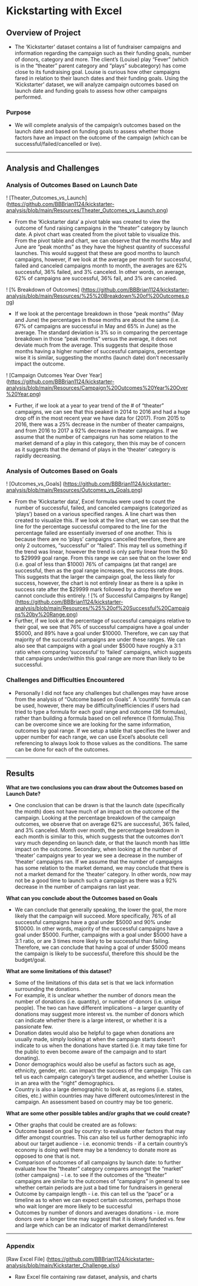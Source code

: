 # Kickstarting with Excel
## Overview of Project
* The ‘Kickstarter’ dataset contains a list of fundraiser campaigns and information regarding the campaign such as their funding goals, number of donors, category and more. The client’s (Louise) play “Fever” (which is in the “theater” parent category and “plays” subcategory) has come close to its fundraising goal. Louise is curious how other campaigns fared in relation to their launch dates and their funding goals. Using the ‘Kickstarter’ dataset, we will analyze campaign outcomes based on launch date and funding goals to assess how other campaigns performed. 
### Purpose
* We will complete analysis of the campaign’s outcomes based on the launch date and based on funding goals to assess whether those factors have an impact on the outcome of the campaign (which can be successful/failed/cancelled or live).
---
## Analysis and Challenges
### Analysis of Outcomes Based on Launch Date
! [Theater_Outcomes_vs_Launch] (https://github.com/BBBrian1124/kickstarter-analysis/blob/main/Resources/Theater_Outcomes_vs_Launch.png)
* From the ‘Kickstarter data’ a pivot table was created to view the outcome of fund raising campaigns in the “theater” category by launch date. A pivot chart was created from the pivot table to visualize this. From the pivot table and chart, we can observe that the months May and June are “peak months” as they have the highest quantity of successful launches. This would suggest that these are good months to launch campaigns, however, if we look at the average per month for successful, failed and canceled campaigns month to month, the averages are 62% successful, 36% failed, and 3% canceled. In other words, on average, 62% of campaigns are successful, 36% fail, and 3% are canceled. 

! [% Breakdown of Outcomes] (https://github.com/BBBrian1124/kickstarter-analysis/blob/main/Resources/%25%20Breakdown%20of%20Outcomes.png)
* If we look at the percentage breakdown in those “peak months” (May and June) the percentages in those months are about the same (i.e. 67% of campaigns are successful in May and 65% in June) as the average. The standard deviation is 3% so in comparing the percentage breakdown in those “peak months” versus the average, it does not deviate much from the average. This suggests that despite those months having a higher number of successful campaigns, percentage wise it is similar, suggesting the months (launch date) don’t necessarily impact the outcome.  

! [Campaign Outcomes Year Over Year] (https://github.com/BBBrian1124/kickstarter-analysis/blob/main/Resources/Campaign%20Outcomes%20Year%20Over%20Year.png)
* Further, if we look at a year to year trend of the # of “theater” campaigns, we can see that this peaked in 2014 to 2016 and had a huge drop off in the most recent year we have data for (2017). From 2015 to 2016, there was a 25% decrease in the number of theater campaigns, and from 2016 to 2017 a 92% decrease in theater campaigns. If we assume that the number of campaigns run has some relation to the market demand of a play in this category, then this may be of concern as it suggests that the demand of plays in the ‘theater’ category is rapidly decreasing. 
### Analysis of Outcomes Based on Goals
! [Outcomes_vs_Goals] (https://github.com/BBBrian1124/kickstarter-analysis/blob/main/Resources/Outcomes_vs_Goals.png)
* From the ‘Kickstarter data’, Excel formulas were used to count the number of successful, failed, and canceled campaigns (categorized as ‘plays’) based on a various specified ranges. A line chart was then created to visualize this. If we look at the line chart, we can see that the line for the percentage successful compared to the line for the percentage failed are essentially inversed of one another. This is because there are no ‘plays’ campaigns cancelled therefore, there are only 2 outcomes, “successful” or “failed”. This may tell us something if the trend was linear, however the trend is only partly linear from the $0 to $29999 goal range. From this range we can see that on the lower end (i.e. goal of less than $1000) 76% of campaigns (at that range) are successful, then as the goal range increases, the success rate drops. This suggests that the larger the campaign goal, the less likely for success, however, the chart is not entirely linear as there is a spike in success rate after the $29999 mark followed by a drop therefore we cannot conclude this entirely.
! [% of Successful Campaigns by Range] (https://github.com/BBBrian1124/kickstarter-analysis/blob/main/Resources/%25%20of%20Successful%20Campaigns%20by%20Range.png)
* Further, if we look at the percentage of successful campaigns relative to their goal, we see that 76% of successful campaigns have a goal under $5000, and 89% have a goal under $10000. Therefore, we can say that majority of the successful campaigns are under these ranges. We can also see that campaigns with a goal under $5000 have roughly a 3:1 ratio when comparing ‘successful’ to ‘failed’ campaigns, which suggests that campaigns under/within this goal range are more than likely to be successful. 
### Challenges and Difficulties Encountered
* Personally I did not face any challenges but challenges may have arose from the analysis of “Outcome based on Goals”. A ‘countifs’ formula can be used, however, there may be difficulty/inefficiencies if users had tried to type a formula for each goal range and outcome (36 formulas), rather than building a formula based on cell reference (1 formula).This can be overcome since we are looking for the same information, outcomes by goal range. If we setup a table that specifies the lower and upper number for each range, we can use Excel’s absolute cell referencing to always look to those values as the conditions. The same can be done for each of the outcomes. 
---
## Results
**What are two conclusions you can draw about the Outcomes based on Launch Date?**
* One conclusion that can be drawn is that the launch date (specifically the month) does not have much of an impact on the outcome of the campaign. Looking at the percentage breakdown of the campaign outcomes, we observe that on average 62% are successful, 36% failed, and 3% canceled. Month over month, the percentage breakdown in each month is similar to this, which suggests that the outcomes don’t vary much depending on launch date, or that the launch month has little impact on the outcome. Secondary, when looking at the number of ‘theater’ campaigns year to year we see a decrease in the number of ‘theater’ campaigns ran. If we assume that the number of campaigns has some relation to the market demand, we may conclude that there is not a market demand for the ‘theater’ category. In other words, now may not be a good time to launch such a campaign as there was a 92% decrease in the number of campaigns ran last year.

**What can you conclude about the Outcomes based on Goals**
* We can conclude that generally speaking, the lower the goal, the more likely that the campaign will succeed. More specifically, 76% of all successful campaigns have a goal under $5000 and 90% under $10000. In other words, majority of the successful campaigns have a goal under $5000. Further, campaigns with a goal under $5000 have a 3:1 ratio, or are 3 times more likely to be successful than failing. Therefore, we can conclude that having a goal of under $5000 means the campaign is likely to be successful, therefore this should be the budget/goal.

**What are some limitations of this dataset?**
* Some of the limitations of this data set is that we lack information surrounding the donations. 
* For example, it is unclear whether the number of donors mean the number of donations (i.e. quantity), or number of donors (i.e. unique people). The two can have different implications – a larger quantity of donations may suggest more interest vs. the number of donors which can indicate whether there is a large interest, or whether it is a passionate few.
* Donation dates would also be helpful to gage when donations are usually made, simply looking at when the campaign starts doesn’t indicate to us when the donations have started (i.e. it may take time for the public to even become aware of the campaign and to start donating).
* Donor demographics would also be useful as factors such as age, ethnicity, gender, etc. can impact the success of the campaign. This can tell us each campaign category’s target audience, and whether Louise is in an area with the “right” demographics.
* Country is also a large demographic to look at, as regions (i.e. states, cities, etc.) within countries may have different outcomes/interest in the campaign. An assessment based on country may be too generic.

**What are some other possible tables and/or graphs that we could create?**
* Other graphs that could be created are as follows:
* Outcome based on goal by country: to evaluate other factors that may differ amongst countries. This can also tell us further demographic info about our target audience - i.e. economic trends - if a certain country’s economy is doing well there may be a tendency to donate more as opposed to one that is not.
* Comparison of outcomes of all campaigns by launch date: to further evaluate how the “theater” category compares amongst the “market” (other campaigns) - i.e. to see if the outcomes of the “theater” campaigns are similar to the outcomes of “campaigns” in general to see whether certain periods are just a bad time for fundraisers in general
* Outcome by campaign length - i.e. this can tell us the “pace” or a timeline as to when we can expect certain outcomes, perhaps those who wait longer are more likely to be successful 
* Outcomes by number of donors and averages donations - i.e. more donors over a longer time may suggest that it is slowly funded vs. few and large which can be an indicator of market demand/interest 
---
### Appendix
[Raw Excel File] (https://github.com/BBBrian1124/kickstarter-analysis/blob/main/Kickstarter_Challenge.xlsx)
* Raw Excel file containing raw dataset, analysis, and charts 
